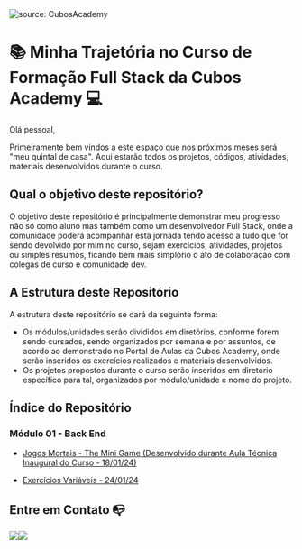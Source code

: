 <img src="https://i.imgur.com/qHOTL81.png" title="source: CubosAcademy" />

# :books: ​Minha Trajetória no Curso de Formação Full Stack da Cubos Academy 💻​

Olá pessoal, 

Primeiramente bem vindos a este espaço que nos próximos meses será "meu quintal de casa". Aqui estarão todos os projetos, códigos, atividades, materiais desenvolvidos durante o curso.



## Qual o objetivo deste repositório?

O objetivo deste repositório é principalmente demonstrar meu progresso não só como aluno mas também como um desenvolvedor Full Stack, onde a comunidade poderá acompanhar esta jornada tendo acesso a tudo que for sendo devolvido por mim no curso, sejam exercícios, atividades, projetos ou simples resumos, ficando bem mais simplório o ato de colaboração com colegas de curso e comunidade dev.



## A Estrutura deste Repositório

A estrutura deste repositório se dará da seguinte forma:

- Os módulos/unidades serão divididos em diretórios, conforme forem sendo cursados, sendo organizados por semana e por assuntos, de acordo ao demonstrado no Portal de Aulas da Cubos Academy, onde serão inseridos os exercícios realizados e materiais desenvolvidos.
- Os projetos propostos durante o curso serão inseridos em diretório específico para tal, organizados por módulo/unidade e nome do projeto.



## Índice do Repositório

### Módulo 01 - Back End

- [Jogos Mortais - The Mini Game (Desenvolvido durante Aula Técnica Inaugural do Curso - 18/01/24)](https://github.com/peucabral85/curso-fullStackT16-cubosAcademy/tree/main/un01/semana01/qui-AulaTecnInaugural/Mini_Game_Jogos_Mortais)

- [Exercícios Variáveis - 24/01/24](https://github.com/peucabral85/curso-fullStackT16-cubosAcademy/tree/main/un01/semana02/24_01-Variaveis/ExerciciosPropostos)

## Entre em Contato 📭

<a href="https://www.linkedin.com/in/periclescabral" target="_blank"><img src="https://img.shields.io/badge/-LinkedIn-%230077B5?style=for-the-badge&logo=linkedin&logoColor=white" target="_blank"></a><a href = "mailto:periclesccabral@gmail.com"><img src="https://img.shields.io/badge/-Gmail-%23333?style=for-the-badge&logo=gmail&logoColor=white" target="_blank"></a>

